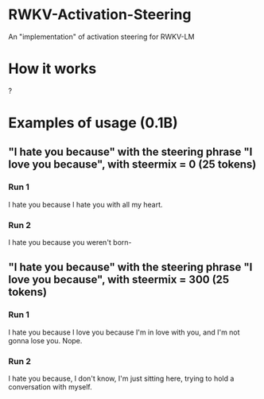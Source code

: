 # RWKV-Activation-Steering
An "implementation" of activation steering for RWKV-LM

# How it works
?

# Examples of usage (0.1B)

## "I hate you because" with the steering phrase "I love you because", with steermix = 0 (25 tokens)

### Run 1

I hate you because I hate you with all my heart.

### Run 2

I hate you because you weren't born-

## "I hate you because" with the steering phrase "I love you because", with steermix = 300 (25 tokens)

### Run 1

I hate you because I love you because I'm in love with you, and I'm not gonna lose you. Nope.

### Run 2

I hate you because, I don't know, I'm just sitting here, trying to hold a conversation with myself.
